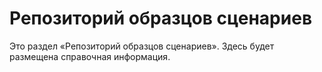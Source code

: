# Репозиторий образцов сценариев

Это раздел «Репозиторий образцов сценариев». Здесь будет размещена справочная информация.